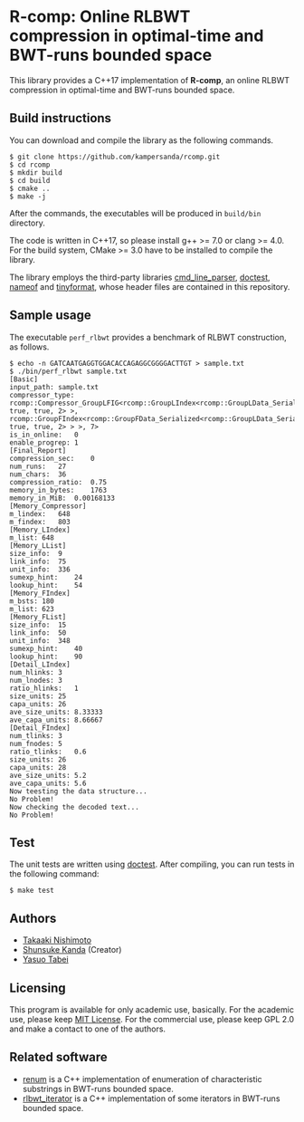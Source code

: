 # R-comp: Online RLBWT compression in optimal-time and BWT-runs bounded space
This library provides a C++17 implementation of **R-comp**, an online RLBWT compression in optimal-time and BWT-runs bounded space.

## Build instructions

You can download and compile the library as the following commands.

```shell
$ git clone https://github.com/kampersanda/rcomp.git
$ cd rcomp
$ mkdir build
$ cd build
$ cmake ..
$ make -j
```

After the commands, the executables will be produced in `build/bin` directory.

The code is written in C++17, so please install g++ >= 7.0 or clang >= 4.0. For the build system, CMake >= 3.0 have to be installed to compile the library.

The library employs the third-party libraries [cmd\_line\_parser](https://github.com/jermp/cmd_line_parser), [doctest](https://github.com/onqtam/doctest), [nameof](https://github.com/Neargye/nameof) and [tinyformat](https://github.com/c42f/tinyformat), whose header files are contained in this repository.

## Sample usage

The executable `perf_rlbwt` provides a benchmark of RLBWT construction, as follows.

```shell
$ echo -n GATCAATGAGGTGGACACCAGAGGCGGGGACTTGT > sample.txt
$ ./bin/perf_rlbwt sample.txt
[Basic]
input_path:	sample.txt
compressor_type:	rcomp::Compressor_GroupLFIG<rcomp::GroupLIndex<rcomp::GroupLData_Serialized<16, true, true, 2> >, rcomp::GroupFIndex<rcomp::GroupFData_Serialized<rcomp::GroupLData_Serialized<16, true, true, 2> > >, 7>
is_in_online:	0
enable_progrep:	1
[Final_Report]
compression_sec:	0
num_runs:	27
num_chars:	36
compression_ratio:	0.75
memory_in_bytes:	1763
memory_in_MiB:	0.00168133
[Memory_Compressor]
m_lindex:	648
m_findex:	803
[Memory_LIndex]
m_list:	648
[Memory_LList]
size_info:	9
link_info:	75
unit_info:	336
sumexp_hint:	24
lookup_hint:	54
[Memory_FIndex]
m_bsts:	180
m_list:	623
[Memory_FList]
size_info:	15
link_info:	50
unit_info:	348
sumexp_hint:	40
lookup_hint:	90
[Detail_LIndex]
num_hlinks:	3
num_lnodes:	3
ratio_hlinks:	1
size_units:	25
capa_units:	26
ave_size_units:	8.33333
ave_capa_units:	8.66667
[Detail_FIndex]
num_tlinks:	3
num_fnodes:	5
ratio_tlinks:	0.6
size_units:	26
capa_units:	28
ave_size_units:	5.2
ave_capa_units:	5.6
Now teesting the data structure...
No Problem!
Now checking the decoded text...
No Problem!
```

## Test

The unit tests are written using [doctest](https://github.com/onqtam/doctest). After compiling, you can run tests in the following command:

```shell
$ make test
```

## Authors

- [Takaaki Nishimoto](https://github.com/TNishimoto)
- [Shunsuke Kanda](https://github.com/kampersanda) (Creator)
- [Yasuo Tabei](https://github.com/tb-yasu)

## Licensing

This program is available for only academic use, basically. For the academic use, please keep [MIT License](https://github.com/kampersanda/rcomp/blob/main/LICENSE). For the commercial use, please keep GPL 2.0 and make a contact to one of the authors.

## Related software

- [renum](https://github.com/TNishimoto/renum) is a C++ implementation of enumeration of characteristic substrings in BWT-runs bounded space.
- [rlbwt\_iterator](https://github.com/TNishimoto/rlbwt_iterator) is a C++ implementation of some iterators in BWT-runs bounded space.